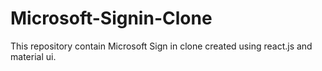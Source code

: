 # Microsoft-Signin-Clone
This repository contain Microsoft Sign in clone created using react.js and material ui.
